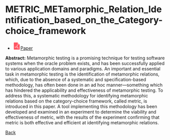 # METRIC_METamorphic_Relation_Identification_based_on_the_Category-choice_framework

* <img src="../../icons/pdf.png" width="24px">[Paper](./METRIC_METamorphic_Relation_Identification_based_on_the_Category-choice_framework.pdf)

**Abstract:** Metamorphic testing is a promising technique for testing software systems when the oracle problem exists, and has been successfully applied to various application domains and paradigms. An important and essential task in metamorphic testing is the identification of metamorphic relations, which, due to the absence of a systematic and specification-based methodology, has often been done in an ad hoc manner—something which has hindered the applicability and effectiveness of metamorphic testing. To address this, a systematic methodology for identifying metamorphic relations based on the category-choice framework, called metric, is introduced in this paper. A tool implementing this methodology has been developed and examined in an experiment to determine the viability and effectiveness of metric, with the results of the experiment confirming that metric is both effective and efficient at identifying metamorphic relations.

[Back](../../README.md)